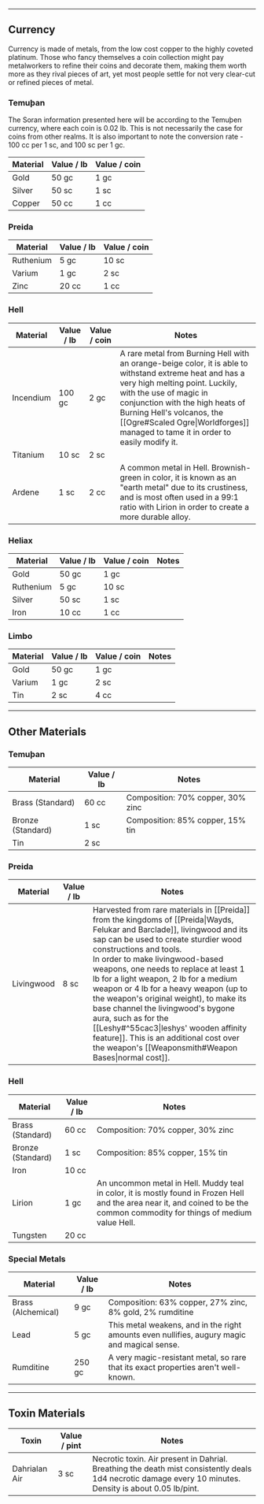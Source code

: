 -- - -
## Currency

Currency is made of metals, from the low cost copper to the highly coveted platinum. Those who fancy themselves a coin collection might pay metalworkers to refine their coins and decorate them, making them worth more as they rival pieces of art, yet most people settle for not very clear-cut or refined pieces of metal. 

### Temuþan

The Soran information presented here will be according to the Temuþen currency, where each coin is 0.02 lb. This is not necessarily the case for coins from other realms.
It is also important to note the conversion rate - 100 cc per 1 sc, and 100 sc per 1 gc.

| **Material** | **Value / lb** | **Value / coin** |
| ------------ | -------------- | ---------------- |
| Gold         | 50 gc          | 1 gc             |
| Silver       | 50 sc          | 1 sc             |
| Copper       | 50 cc          | 1 cc             |
### Preida

| **Material** | **Value / lb** | **Value / coin** |
| ------------ | -------------- | ---------------- |
| Ruthenium    | 5 gc           | 10 sc            |
| Varium       | 1 gc           | 2 sc             |
| Zinc         | 20 cc          | 1 cc             |
### Hell

| **Material** | **Value / lb** | **Value / coin** | **Notes**                                                                                                                                                                                                                                                                                                               |
| ------------ | -------------- | ---------------- | ----------------------------------------------------------------------------------------------------------------------------------------------------------------------------------------------------------------------------------------------------------------------------------------------------------------------- |
| Incendium    | 100 gc         | 2 gc             | A rare metal from Burning Hell with an orange-beige color, it is able to withstand extreme heat and has a very high melting point. Luckily, with the use of magic in conjunction with the high heats of Burning Hell's volcanos, the [[Ogre#Scaled Ogre\|Worldforges]] managed to tame it in order to easily modify it. |
| Titanium     | 10 sc          | 2 sc             |                                                                                                                                                                                                                                                                                                                         |
| Ardene       | 1 sc           | 2 cc             | A common metal in Hell. Brownish-green in color, it is known as an "earth metal" due to its crustiness, and is most often used in a 99:1 ratio with Lirion in order to create a more durable alloy.                                                                                                                     |

### Heliax
| **Material** | **Value / lb** | **Value / coin** | **Notes** |
| ------------ | -------------- | ---------------- | --------- |
| Gold         | 50 gc          | 1 gc             |           |
| Ruthenium    | 5 gc           | 10 sc            |           |
| Silver       | 50 sc          | 1 sc             |           |
| Iron         | 10 cc          | 1 cc             |           |
### Limbo

| **Material** | **Value / lb** | **Value / coin** | **Notes** |
| ------------ | -------------- | ---------------- | --------- |
| Gold         | 50 gc          | 1 gc             |           |
| Varium       | 1 gc           | 2 sc             |           |
| Tin          | 2 sc           | 4 cc             |           |

-- - -
## Other Materials
### Temuþan
 
| **Material**      | **Value / lb** | **Notes**                         |
| ----------------- | -------------- | --------------------------------- |
| Brass (Standard)  | 60 cc          | Composition: 70% copper, 30% zinc |
| Bronze (Standard) | 1 sc           | Composition: 85% copper, 15% tin  |
| Tin               | 2 sc           |                                   |
### Preida

| **Material** | **Value / lb** | **Notes**                                                                                                                                                                                                                                                                                                                                                                                                                                                                                                                                                                                                       |
| ------------ | -------------- | --------------------------------------------------------------------------------------------------------------------------------------------------------------------------------------------------------------------------------------------------------------------------------------------------------------------------------------------------------------------------------------------------------------------------------------------------------------------------------------------------------------------------------------------------------------------------------------------------------------- |
| Livingwood   | 8 sc           | Harvested from rare materials in [[Preida]] from the kingdoms of [[Preida\|Wayds, Felukar and Barclade]], livingwood and its sap can be used to create sturdier wood constructions and tools.<br>In order to make livingwood-based weapons, one needs to replace at least 1 lb for a light weapon, 2 lb for a medium weapon or 4 lb for a heavy weapon (up to the weapon's original weight), to make its base channel the livingwood's bygone aura, such as for the [[Leshy#^55cac3\|leshys' wooden affinity feature]]. This is an additional cost over the weapon's [[Weaponsmith#Weapon Bases\|normal cost]]. |

### Hell

| **Material**      | **Value / lb** | **Notes**                                                                                                                                                                      |
| ----------------- | -------------- | ------------------------------------------------------------------------------------------------------------------------------------------------------------------------------ |
| Brass (Standard)  | 60 cc          | Composition: 70% copper, 30% zinc                                                                                                                                              |
| Bronze (Standard) | 1 sc           | Composition: 85% copper, 15% tin                                                                                                                                               |
| Iron              | 10 cc          |                                                                                                                                                                                |
| Lirion            | 1 gc           | An uncommon metal in Hell. Muddy teal in color, it is mostly found in Frozen Hell and the area near it, and coined to be the common commodity for things of medium value Hell. |
| Tungsten          | 20 cc          |                                                                                                                                                                                |

### Special Metals
 
| **Material**       | **Value / lb** | **Notes**                                                                                    |
| ------------------ | -------------- | -------------------------------------------------------------------------------------------- |
| Brass (Alchemical) | 9 gc           | Composition: 63% copper, 27% zinc, 8% gold, 2% rumditine                                     |
| Lead               | 5 gc           | This metal weakens, and in the right amounts even nullifies, augury magic and magical sense. |
| Rumditine          | 250 gc         | A very magic-resistant metal, so rare that its exact properties aren't well-known.           |
- - -
## Toxin Materials
 
| **Toxin**     | **Value / pint** | **Notes**                                                                                                                                                |
| ------------- | ---------------- | -------------------------------------------------------------------------------------------------------------------------------------------------------- |
| Dahrialan Air | 3 sc             | Necrotic toxin. Air present in Dahrial. Breathing the death mist consistently deals 1d4 necrotic damage every 10 minutes. Density is about 0.05 lb/pint. |
